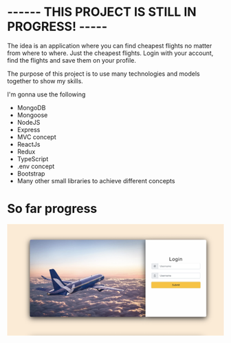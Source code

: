 # ------ THIS PROJECT IS STILL IN PROGRESS! -----

The idea is an application where you can find cheapest flights no matter from where to where. Just the cheapest flights.
Login with your account, find the flights and save them on your profile.

The purpose of this project is to use many technologies and models together to show my skills.

I'm gonna use the following

- MongoDB
- Mongoose
- NodeJS
- Express
- MVC concept
- ReactJs
- Redux
- TypeScript
- .env concept
- Bootstrap
- Many other small libraries to achieve different concepts

# So far progress

![](screenshot.png)